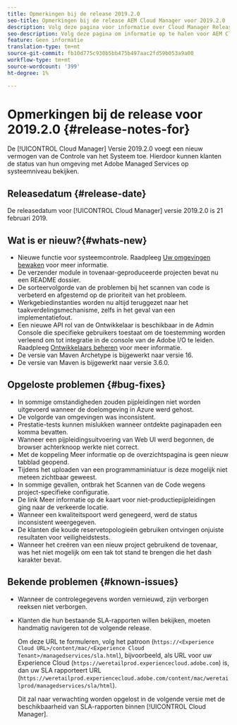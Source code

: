 ```yaml
---
title: Opmerkingen bij de release 2019.2.0
seo-title: Opmerkingen bij de release AEM Cloud Manager voor 2019.2.0
description: Volg deze pagina voor informatie over Cloud Manager Release 2019.2.0.
seo-description: Volg deze pagina om informatie op te halen voor AEM Cloud Manager Release 2019.2.0.
feature: Geen informatie
translation-type: tm+mt
source-git-commit: fb10d775c930b5bb475b497aac2fd59b053a9a00
workflow-type: tm+mt
source-wordcount: '399'
ht-degree: 1%

---
```



# Opmerkingen bij de release voor 2019.2.0 {#release-notes-for}

De [!UICONTROL Cloud Manager] Versie 2019.2.0 voegt een nieuw vermogen van de Controle van het Systeem toe. Hierdoor kunnen klanten de status van hun omgeving met Adobe Managed Services op systeemniveau bekijken.


## Releasedatum {#release-date}

De releasedatum voor [!UICONTROL Cloud Manager] versie 2019.2.0 is 21 februari 2019.

## Wat is er nieuw?{#whats-new}

* Nieuwe functie voor systeemcontrole. Raadpleeg [Uw omgevingen bewaken](monitor-your-environments.md) voor meer informatie.
* De verzender module in tovenaar-geproduceerde projecten bevat nu een README dossier.
* De sorteervolgorde van de problemen bij het scannen van code is verbeterd en afgestemd op de prioriteit van het probleem.
* Werkgebiedinstanties worden nu altijd teruggezet naar het taakverdelingsmechanisme, zelfs in het geval van een implementatiefout.
* Een nieuwe API rol van de Ontwikkelaar is beschikbaar in de Admin Console die specifieke gebruikers toestaat om de toestemming worden verleend om tot integratie in de console van de Adobe I/O te leiden. Raadpleeg [Ontwikkelaars beheren](https://www.adobe.com/go/aac_api_prod_learn) voor meer informatie.
* De versie van Maven Archetype is bijgewerkt naar versie 16.
* De versie van Maven is bijgewerkt naar versie 3.6.0.

## Opgeloste problemen {#bug-fixes}

* In sommige omstandigheden zouden pijpleidingen niet worden uitgevoerd wanneer de doelomgeving in Azure werd gehost.
* De volgorde van omgevingen was inconsistent.
* Prestatie-tests kunnen mislukken wanneer ontdekte paginapaden een komma bevatten.
* Wanneer een pijpleidingsuitvoering van Web UI werd begonnen, de browser achterknoop werkte niet correct.
* Met de koppeling Meer informatie op de overzichtspagina is geen nieuw tabblad geopend.
* Tijdens het uploaden van een programmaminiatuur is deze mogelijk niet meteen zichtbaar geweest.
* In sommige gevallen, ontbrak het Scannen van de Code wegens project-specifieke configuratie.
* De link Meer informatie op de kaart voor niet-productiepijpleidingen ging naar de verkeerde locatie.
* Wanneer een kwaliteitspoort werd genegeerd, werd de status inconsistent weergegeven.
* De klanten die koude reservetopologieën gebruiken ontvingen onjuiste resultaten voor veiligheidstests.
* Wanneer het creëren van een nieuw project gebruikend de tovenaar, was het niet mogelijk om een tak tot stand te brengen die het dash karakter bevat.

## Bekende problemen {#known-issues}

* Wanneer de controlegegevens worden vernieuwd, zijn verborgen reeksen niet verborgen.
* Klanten die hun bestaande SLA-rapporten willen bekijken, moeten handmatig navigeren tot de volgende release.

   Om deze URL te formuleren, volg het patroon (`https://<Experience Cloud URL>/content/mac/<Experience Cloud Tenant>/managedservices/sla.html`), bijvoorbeeld, als URL voor uw Experience Cloud (`https://weretailprod.experiencecloud.adobe.com`) is, dan uw SLA rapporteert URL (`https://weretailprod.experiencecloud.adobe.com/content/mac/weretailprod/managedservices/sla/html`).

   Dit zal naar verwachting worden opgelost in de volgende versie met de beschikbaarheid van SLA-rapporten binnen [!UICONTROL Cloud Manager].
